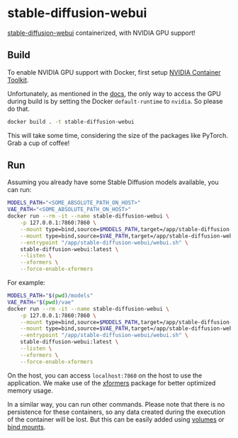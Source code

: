 # stable-diffusion-webui

[stable-diffusion-webui](https://github.com/AUTOMATIC1111/stable-diffusion-webui) containerized, with NVIDIA GPU support!

## Build

To enable NVIDIA GPU support with Docker, 
first setup [NVIDIA Container Toolkit](https://docs.nvidia.com/datacenter/cloud-native/container-toolkit/install-guide.html).

Unfortunately, as mentioned in the [docs](https://github.com/NVIDIA/nvidia-docker/wiki/Advanced-topics#default-runtime), 
the only way to access the GPU during build is by setting the Docker `default-runtime` to `nvidia`. So please do that.

```bash
docker build . -t stable-diffusion-webui
```

This will take some time, considering the size of the packages like PyTorch. Grab a cup of coffee!

## Run

Assuming you already have some Stable Diffusion models available, you can run:

```bash
MODELS_PATH="<SOME_ABSOLUTE_PATH_ON_HOST>"
VAE_PATH="<SOME_ABSOLUTE_PATH_ON_HOST>"
docker run --rm -it --name stable-diffusion-webui \
    -p 127.0.0.1:7860:7860 \
    --mount type=bind,source=$MODELS_PATH,target=/app/stable-diffusion-webui/models/Stable-diffusion,readonly \
    --mount type=bind,source=$VAE_PATH,target=/app/stable-diffusion-webui/models/VAE,readonly \
    --entrypoint "/app/stable-diffusion-webui/webui.sh" \
    stable-diffusion-webui:latest \
    --listen \
    --xformers \
    --force-enable-xformers
```

For example:

```bash
MODELS_PATH="$(pwd)/models"
VAE_PATH="$(pwd)/vae"
docker run --rm -it --name stable-diffusion-webui \
    -p 127.0.0.1:7860:7860 \
    --mount type=bind,source=$MODELS_PATH,target=/app/stable-diffusion-webui/models/Stable-diffusion,readonly \
    --mount type=bind,source=$VAE_PATH,target=/app/stable-diffusion-webui/models/VAE,readonly \
    --entrypoint "/app/stable-diffusion-webui/webui.sh" \
    stable-diffusion-webui:latest \
    --listen \
    --xformers \
    --force-enable-xformers
```

On the host, you can access `localhost:7860` on the host to use the application. We make use of the 
[xformers](https://github.com/facebookresearch/xformers) package for better optimized memory usage.

In a similar way, you can run other commands. Please note that there is no persistence for these containers, 
so any data created during the execution of the container will be lost. But this can be easily added using 
[volumes](https://docs.docker.com/storage/volumes/) or [bind mounts](https://docs.docker.com/storage/bind-mounts/).
